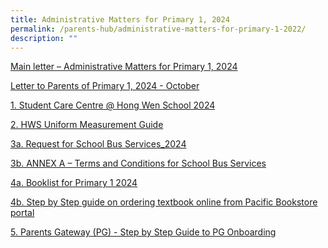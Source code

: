 ```yaml
---
title: Administrative Matters for Primary 1, 2024
permalink: /parents-hub/administrative-matters-for-primary-1-2022/
description: ""
---
```

[Main letter – Administrative Matters for Primary 1, 2024](/files/Parent%20Hub/Adminmattersforprimary12024/letter_to_parents_primary_1_2024_cohort_main_letter_sep.pdf)

[Letter to Parents of Primary 1, 2024  - October ](/files/letter%20to%20parents%20of%20primary%201,%202024%20%20-%20october%20.pdf)

[1. Student Care Centre @ Hong Wen School 2024](/files/Parent%20Hub/Adminmattersforprimary12024/1_student_care_centre_hong_wen_school_2024.pdf)

[2. HWS Uniform Measurement Guide](/files/Parent%20Hub/Adminmattersforprimary12024/2_hws_uniform_measurement_guide_2024.pdf)

[3a. Request for School Bus Services_2024](/files/Parent%20Hub/Adminmattersforprimary12024/3a_request_for_school_bus_services_2024.pdf)

[3b. ANNEX A – Terms and Conditions for School Bus Services](/files/Parent%20Hub/Adminmattersforprimary12024/3b_annex_a_terms_and_conditions_for_school_bus_services_2024.pdf)

[4a. Booklist for Primary 1 2024](/files/4a_booklist%20for%20primary%201%202024.pdf)

[4b. Step by Step guide on ordering textbook online from Pacific Bookstore portal](/files/4b_step%20by%20step%20guide%20on%20ordering%20textbook%20online%20from%20pacific%20bookstore%20portal.pdf)

[5. Parents Gateway (PG) - Step by Step Guide to PG Onboarding](/files/5_parents%20gateway%20(pg)%20-%20step%20by%20step%20guide%20to%20pg%20onboarding.pdf)



<!--[P1 Orientation - Address by Principal (Nov 2022)](/files/Parents'%20Hub/Admin%20matters%20for%20pri%201/P1%20Orientation%202022%20(Principal).pdf)

P1 Orientation - Presentation by Year Head
* [Part 1 of Presentation](/files/Parents'%20Hub/Admin%20matters%20for%20pri%201/03%20YH%20Address%20(18%20Nov%202022)_Part%201.pdf)
* [Part 2 of Presentation](/files/Parents'%20Hub/Admin%20matters%20for%20pri%201/03%20YH%20Address%20(18%20Nov%202022)_Part%202.pdf)
* [Part 3 of Presentation](/files/Parents'%20Hub/Admin%20matters%20for%20pri%201/03%20YH%20Address%20(18%20Nov%202022)_Part%203.pdf) 



[Main letter – Administrative Matters for Primary 1, 2023](/files/Parents'%20Hub/Admin%20matters%20for%20pri%201/Main-Letter-Administrative-Matters-for-Primary-1-2023-Sep.pdf)

[Primary 1 Admin Day Letter (October)](/files/Parents'%20Hub/Admin%20matters%20for%20pri%201/Primary-1-Admin-Day-Letter-October.pdf)-->




<!--[2.Request for School Bus Services_2023](/files/Parents'%20Hub/Admin%20matters%20for%20pri%201/Request-for-School-Bus-Services_2023.pdf)

[ANNEX A – Terms and Conditions for School Bus Services](/files/Parents'%20Hub/Admin%20matters%20for%20pri%201/3-ANNEX-A-Terms-and-Conditions-for-School-Bus-Services-2023.pdf)

[3\. Booklist for Primary 1 2023](https://hongwen.moe.edu.sg/wp-content/uploads/2022/10/2.-Booklist-for-Primary-1-2023.pdf)

[Step by Step guide on ordering textbook online from Pacific Bookstore portal](/files/Parents'%20Hub/Admin%20matters%20for%20pri%201/3-Step-by-Step-guide-on-ordering-textbook-online-from-Pacific-Bookstore-portal.pdf)

[Step by Step guide on ordering textbook online from Pacific Bookstore portal](/files/Parents'%20Hub/Admin%20matters%20for%20pri%201/MOE-FAS-Application-Form-2023-.pdf)

[4. MOE FAS Application Form 2023](/files/Parents'%20Hub/Admin%20matters%20for%20pri%201/MOE-FAS-Application-Form-2023-.pdf)

[5. Parents Gateway (PG) – Step by Step Guide to PG Onboarding](/files/Parents'%20Hub/Admin%20matters%20for%20pri%201/5-Parents-Gateway-PG-Step-by-Step-Guide-to-PG-Onboarding.pdf)

[HWS Uniform Measurement Guide](/files/Parents'%20Hub/Admin%20matters%20for%20pri%201/HWS-Uniform-Measurement-Guide.pdf)-->